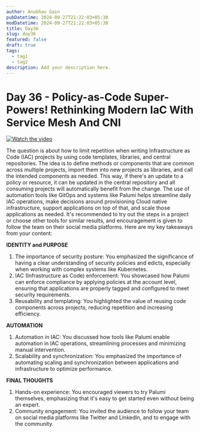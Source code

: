 ```yaml
---
author: Anubhav Gain
pubDatetime: 2024-09-27T21:22:03+05:30
modDatetime: 2024-09-27T21:22:03+05:30
title: Day36
slug: day36
featured: false
draft: true
tags:
  - tag1
  - tag2
description: Add your description here.
---
```


# Day 36 - Policy-as-Code Super-Powers! Rethinking Modern IaC With Service Mesh And CNI

[![Watch the video](/thumbnails/day36.png)](https://www.youtube.com/watch?v=d-2DKoIp4RI)

The question is about how to limit repetition when writing Infrastructure as Code (IAC) projects by using code templates, libraries, and central repositories. The idea is to define methods or components that are common across multiple projects, import them into new projects as libraries, and call the intended components as needed. This way, if there's an update to a policy or resource, it can be updated in the central repository and all consuming projects will automatically benefit from the change. The use of automation tools like GitOps and systems like Palumi helps streamline daily IAC operations, make decisions around provisioning Cloud native infrastructure, support applications on top of that, and scale those applications as needed. It's recommended to try out the steps in a project or choose other tools for similar results, and encouragement is given to follow the team on their social media platforms.
Here are my key takeaways from your content:

**IDENTITY and PURPOSE**

1. The importance of security posture: You emphasized the significance of having a clear understanding of security policies and edicts, especially when working with complex systems like Kubernetes.
2. IAC (Infrastructure as Code) enforcement: You showcased how Palumi can enforce compliance by applying policies at the account level, ensuring that applications are properly tagged and configured to meet security requirements.
3. Reusability and templating: You highlighted the value of reusing code components across projects, reducing repetition and increasing efficiency.

**AUTOMATION**

1. Automation in IAC: You discussed how tools like Palumi enable automation in IAC operations, streamlining processes and minimizing manual intervention.
2. Scalability and synchronization: You emphasized the importance of automating scaling and synchronization between applications and infrastructure to optimize performance.

**FINAL THOUGHTS**

1. Hands-on experience: You encouraged viewers to try Palumi themselves, emphasizing that it's easy to get started even without being an expert.
2. Community engagement: You invited the audience to follow your team on social media platforms like Twitter and LinkedIn, and to engage with the community.
